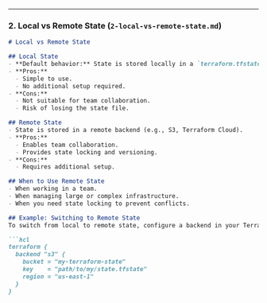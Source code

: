 
---

### **2. Local vs Remote State (`2-local-vs-remote-state.md`)**

```markdown
# Local vs Remote State

## Local State
- **Default behavior:** State is stored locally in a `terraform.tfstate` file.
- **Pros:**
  - Simple to use.
  - No additional setup required.
- **Cons:**
  - Not suitable for team collaboration.
  - Risk of losing the state file.

## Remote State
- State is stored in a remote backend (e.g., S3, Terraform Cloud).
- **Pros:**
  - Enables team collaboration.
  - Provides state locking and versioning.
- **Cons:**
  - Requires additional setup.

## When to Use Remote State
- When working in a team.
- When managing large or complex infrastructure.
- When you need state locking to prevent conflicts.

## Example: Switching to Remote State
To switch from local to remote state, configure a backend in your Terraform configuration:

```hcl
terraform {
  backend "s3" {
    bucket = "my-terraform-state"
    key    = "path/to/my/state.tfstate"
    region = "us-east-1"
  }
}
